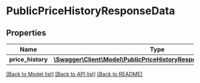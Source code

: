 # PublicPriceHistoryResponseData

## Properties
Name | Type | Description | Notes
------------ | ------------- | ------------- | -------------
**price_history** | [**\Swagger\Client\Model\PublicPriceHistoryResponseDataPriceHistory[]**](PublicPriceHistoryResponseDataPriceHistory.md) |  | 

[[Back to Model list]](../README.md#documentation-for-models) [[Back to API list]](../README.md#documentation-for-api-endpoints) [[Back to README]](../README.md)


